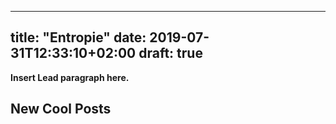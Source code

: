 
---
title: "Entropie"
date: 2019-07-31T12:33:10+02:00
draft: true
---

**Insert Lead paragraph here.**

## New Cool Posts


